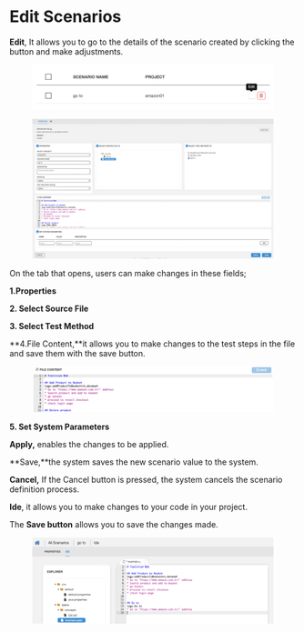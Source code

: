 # Edit Scenarios

**Edit**, It allows you to go to the details of the scenario created by clicking the button and make adjustments.

<figure><img src="../.gitbook/assets/Ekran Resmi 2023-06-20 22.33.44.png" alt=""><figcaption></figcaption></figure>

<figure><img src="../.gitbook/assets/Ekran Resmi 2023-06-20 22.36.28.png" alt=""><figcaption></figcaption></figure>

On the tab that opens, users can make changes in these fields;

**1.Properties**

**2. Select Source File**

**3. Select Test Method**

**4.File Content,**it allows you to make changes to the test steps in the file and save them with the save button.

<figure><img src="../.gitbook/assets/Ekran Resmi 2023-06-20 22.43.51 (1).png" alt=""><figcaption></figcaption></figure>

**5. Set System Parameters**

**Apply,** enables the changes to be applied.

\*\*Save,\*\*the system saves the new scenario value to the system.

**Cancel,** If the Cancel button is pressed, the system cancels the scenario definition process.

**Ide**, it allows you to make changes to your code in your project.

The **Save button** allows you to save the changes made.

<figure><img src="../.gitbook/assets/Ekran Resmi 2023-06-20 22.45.39.png" alt=""><figcaption></figcaption></figure>
